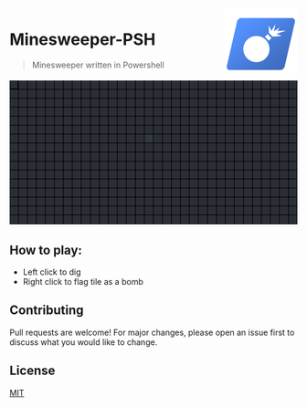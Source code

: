 <img src="images/Minesweeper-PSH_icon.png" align="right" />

# Minesweeper-PSH
> Minesweeper written in Powershell<br>

![](images/Minesweper-PSH.gif)

## How to play:
* Left click to dig
* Right click to flag tile as a bomb

## Contributing

Pull requests are welcome! For major changes, please open an issue first
to discuss what you would like to change.

## License

[MIT](https://choosealicense.com/licenses/mit/)
